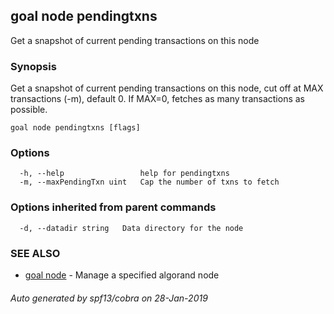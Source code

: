 ## goal node pendingtxns

Get a snapshot of current pending transactions on this node

### Synopsis

Get a snapshot of current pending transactions on this node, cut off
		at MAX transactions (-m), default 0. If MAX=0, fetches as many
		transactions as possible.

```
goal node pendingtxns [flags]
```

### Options

```
  -h, --help                 help for pendingtxns
  -m, --maxPendingTxn uint   Cap the number of txns to fetch
```

### Options inherited from parent commands

```
  -d, --datadir string   Data directory for the node
```

### SEE ALSO

* [goal node](goal_node.md)	 - Manage a specified algorand node

###### Auto generated by spf13/cobra on 28-Jan-2019
